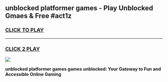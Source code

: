 
## unblocked platformer games - Play Unblocked Gmaes & Free #act1z
<h3>
<a href="https://news.freeplayer.one?title=unblocked_platformer_games&ref=03M">CLICK TO PLAY</a></h3>
<hr>

<h3>
<a href="https://news.freeplayer.one?title=unblocked_platformer_games&ref=03M">CLICK 2 PLAY</a>
  
</h3>

<a href="https://news.freeplayer.one?title=unblocked_platformer_games&ref=03M"><img src="https://clearcache.store/games.png"></a>


**unblocked platformer games games unblocked: Your Gateway to Fun and Accessible Online Gaming**
